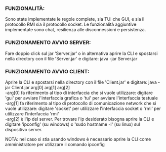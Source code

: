### FUNZIONALITÀ:
Sono state implementate le regole complete, sia TUI che GUI, e sia il protocollo RMI sia il protocollo socket. Le funzionalità aggiuntive implementate sono chat, resilienza alle disconnessioni e persistenza.
### FUNZIONAMENTO AVVIO SERVER:
Fare doppio click sul jar 'Server.jar' o in alternativa aprire la CLI e spostarsi nella directory con il file 'Server.jar' e digitare:  java -jar Server.jar<br>
### FUNZIONAMENTO AVVIO CLIENT:
Aprire la CLI e spostarsi nella directory con il file 'Client.jar' e digitare:  java -jar Client.jar arg[0] arg[1] arg[2]<br>
-arg[0] fa riferimento al tipo di interfaccia che si vuole utilizzare: digitare 'gui' per avviare l'interfaccia grafica o 'tui' per avviare l'interfaccia testuale<br>
-arg[1] fa riferimento al tipo di protocollo di comunicazione network che si vuole utilizzare: digitare 'socket' per utilizzare l'interfaccia socket o 'rmi' per utilizzare l'interfaccia 'rmi'<br>
-arg[2] è l'ip del server. Per trovare l'ip desiderato bisogna aprire la CLI e digitare 'ipconfig' (su windows) o 'sudo hostname -I' (su linux) sul dispositivo server.

NOTA: nel caso si stia usando windows è necessario aprire la CLI come amministratore per utilizzare il comando ipconfig
